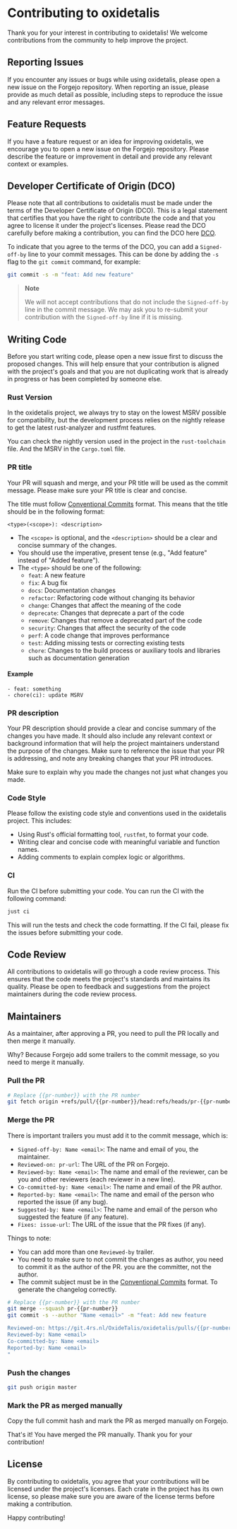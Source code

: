 # Contributing to oxidetalis

Thank you for your interest in contributing to oxidetalis! We welcome
contributions from the community to help improve the project.

## Reporting Issues

If you encounter any issues or bugs while using oxidetalis, please open a new
issue on the Forgejo repository. When reporting an issue, please provide as much
detail as possible, including steps to reproduce the issue and any relevant
error messages.

## Feature Requests

If you have a feature request or an idea for improving oxidetalis, we encourage
you to open a new issue on the Forgejo repository. Please describe the feature
or improvement in detail and provide any relevant context or examples.

## Developer Certificate of Origin (DCO)
Please note that all contributions to oxidetalis must be made under the terms of
the Developer Certificate of Origin (DCO). This is a legal statement that
certifies that you have the right to contribute the code and that you agree to
license it under the project's licenses. Please read the DCO carefully before
making a contribution, you can find the DCO here [DCO](./DCO).

To indicate that you agree to the terms of the DCO, you can add a
`Signed-off-by` line to your commit messages. This can be done by adding the
`-s` flag to the `git commit` command, for example:

```bash
git commit -s -m "feat: Add new feature"
```

> **Note**
>
> We will not accept contributions that do not include the `Signed-off-by` line
> in the commit message. We may ask you to re-submit your contribution with the
> `Signed-off-by` line if it is missing.

## Writing Code
Before you start writing code, please open a new issue first to discuss the
proposed changes. This will help ensure that your contribution is aligned with
the project's goals and that you are not duplicating work that is already in
progress or has been completed by someone else.

### Rust Version
In the oxidetalis project, we always try to stay on the lowest MSRV possible for
compatibility, but the development process relies on the nightly release to get
the latest rust-analyzer and rustfmt features.

You can check the nightly version used in the project in the `rust-toolchain`
file. And the MSRV in the `Cargo.toml` file.

### PR title
Your PR will squash and merge, and your PR title will be used as the commit
message. Please make sure your PR title is clear and concise.

The title must follow [Conventional Commits] format. This means that the title
should be in the following format:

```
<type>(<scope>): <description>
```

- The `<scope>` is optional, and the `<description>` should be a clear and
  concise summary of the changes.
- You should use the imperative, present tense (e.g., "Add feature" instead of
  "Added feature").
- The `<type>` should be one of the following:
  - `feat`: A new feature
  - `fix`: A bug fix
  - `docs`: Documentation changes
  - `refactor`: Refactoring code without changing its behavior
  - `change`: Changes that affect the meaning of the code
  - `deprecate`: Changes that deprecate a part of the code
  - `remove`: Changes that remove a deprecated part of the code
  - `security`: Changes that affect the security of the code
  - `perf`: A code change that improves performance
  - `test`: Adding missing tests or correcting existing tests
  - `chore`: Changes to the build process or auxiliary tools and libraries such
    as documentation generation

#### Example
```
- feat: something
- chore(ci): update MSRV
```

### PR description
Your PR description should provide a clear and concise summary of the changes
you have made. It should also include any relevant context or background
information that will help the project maintainers understand the purpose of the
changes. Make sure to reference the issue that your PR is addressing, and note
any breaking changes that your PR introduces.

Make sure to explain why you made the changes not just what changes you made.

### Code Style

Please follow the existing code style and conventions used in the oxidetalis
project. This includes:

- Using Rust's official formatting tool, `rustfmt`, to format your code.
- Writing clear and concise code with meaningful variable and function names.
- Adding comments to explain complex logic or algorithms.

### CI
Run the CI before submitting your code. You can run the CI with the following
command:

```bash
just ci
```

This will run the tests and check the code formatting. If the CI fail, please
fix the issues before submitting your code.

## Code Review

All contributions to oxidetalis will go through a code review process. This
ensures that the code meets the project's standards and maintains its quality.
Please be open to feedback and suggestions from the project maintainers during
the code review process.

## Maintainers
As a maintainer, after approving a PR, you need to pull the PR locally and then merge it manually.

Why? Because Forgejo add some trailers to the commit message, so you need to merge it manually.

### Pull the PR
```bash
# Replace {{pr-number}} with the PR number
git fetch origin +refs/pull/{{pr-number}}/head:refs/heads/pr-{{pr-number}}
```

### Merge the PR

There is important trailers you must add it to the commit message, which is:
- `Signed-off-by: Name <email>`: The name and email of you, the maintainer.
- `Reviewed-on: pr-url`: The URL of the PR on Forgejo.
- `Reviewed-by: Name <email>`: The name and email of the reviewer, can be you and other reviewers (each reviewer in a new line).
- `Co-committed-by: Name <email>`: The name and email of the PR author.
- `Reported-by: Name <email>`: The name and email of the person who reported the issue (if any bug).
- `Suggested-by: Name <email>`: The name and email of the person who suggested the feature (if any feature).
- `Fixes: issue-url`: The URL of the issue that the PR fixes (if any).

Things to note:
- You can add more than one `Reviewed-by` trailer.
- You need to make sure to not commit the changes as author, you need to commit it as the author of the PR. you are the committer, not the author.
- The commit subject must be in the [Conventional Commits] format. To generate the changelog correctly.

```bash
# Replace {{pr-number}} with the PR number
git merge --squash pr-{{pr-number}}
git commit -s --author "Name <email>" -m "feat: Add new feature

Reviewed-on: https://git.4rs.nl/OxideTalis/oxidetalis/pulls/{{pr-number}}
Reviewed-by: Name <email>
Co-committed-by: Name <email>
Reported-by: Name <email>
"
```

### Push the changes
```bash
git push origin master
```

### Mark the PR as merged manually
Copy the full commit hash and mark the PR as merged manually on Forgejo.

That's it! You have merged the PR manually. Thank you for your contribution!

## License

By contributing to oxidetalis, you agree that your contributions will be
licensed under the project's licenses. Each crate in the project has its own
license, so please make sure you are aware of the license terms before making a
contribution.

Happy contributing!

[Conventional Commits]: https://www.conventionalcommits.org/en/v1.0.0/
